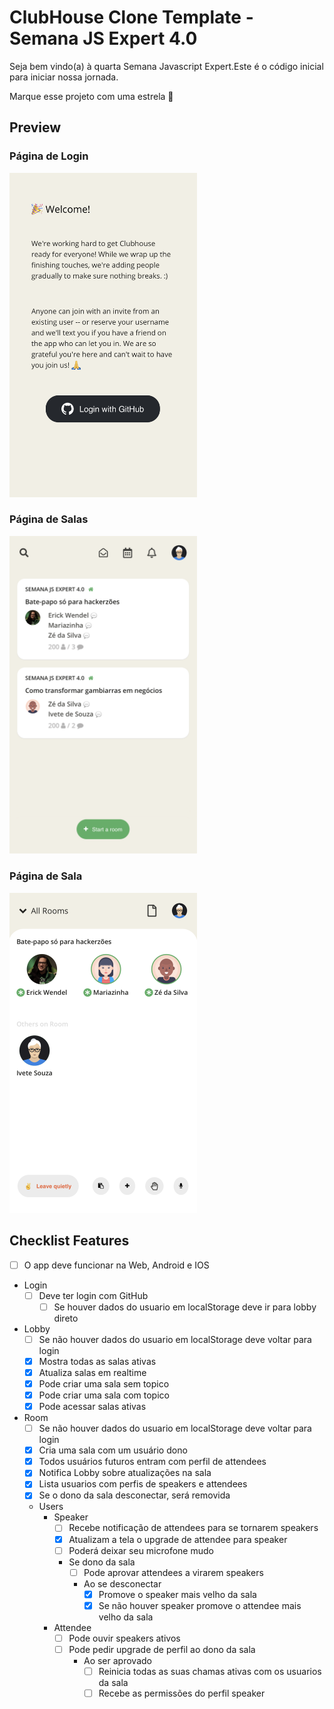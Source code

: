 # ClubHouse Clone Template - Semana JS Expert 4.0

Seja bem vindo(a) à quarta Semana Javascript Expert.Este é o código inicial para iniciar nossa jornada.

Marque esse projeto com uma estrela 🌟

## Preview

### Página de Login

<img src="./assets/printscreen/clubhouse-login.PNG" width="300" alt="Login" />

### Página de Salas

<img src="./assets/printscreen/clubhouse-home.PNG" width="300" alt="Home" />

### Página de Sala

<img src="./assets/printscreen/clubhouse-room.PNG" width="300" alt="Room" />

## Checklist Features

- [ ] O app deve funcionar na Web, Android e IOS
- Login
  - [ ] Deve ter login com GitHub
    - [ ] Se houver dados do usuario em localStorage deve ir para lobby direto

- Lobby
  - [ ] Se não houver dados do usuario em localStorage deve voltar para login
  - [X] Mostra todas as salas ativas
  - [X] Atualiza salas em realtime
  - [X] Pode criar uma sala sem topico
  - [X] Pode criar uma sala com topico
  - [X] Pode acessar salas ativas
- Room
  - [ ] Se não houver dados do usuario em localStorage deve voltar para login
  - [X] Cria uma sala com um usuário dono
  - [X] Todos usuários futuros entram com perfil de attendees
  - [X] Notifica Lobby sobre atualizações na sala
  - [X] Lista usuarios com perfis de speakers e attendees
  - [X] Se o dono da sala desconectar, será removida
  - Users
    - Speaker
      - [ ] Recebe notificação de attendees para se tornarem speakers
      - [X] Atualizam a tela o upgrade de attendee para speaker
      - [ ] Poderá deixar seu microfone mudo
      - Se dono da sala
        - [ ] Pode aprovar attendees a virarem speakers
        - Ao se desconectar
          - [X] Promove o speaker mais velho da sala
          - [X] Se não houver speaker promove o attendee mais velho da sala
    - Attendee
      - [ ] Pode ouvir speakers ativos
      - [ ] Pode pedir upgrade de perfil ao dono da sala
        - Ao ser aprovado
          - [ ] Reinicia todas as suas chamas ativas com os usuarios da sala
          - [ ] Recebe as permissões do perfil speaker
